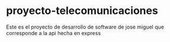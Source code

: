 # proyecto-telecomunicaciones
Este es el proyecto de desarrollo de software de jose miguel que corresponde a la api hecha en express
